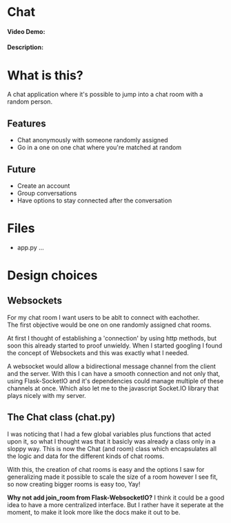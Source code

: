 # Chat
#### Video Demo:  <URL HERE>
#### Description:

What is this?
=============
A chat application where it's possible to jump into a chat room
with a random person.

Features
--------
- Chat anonymously with someone randomly assigned
- Go in a one on one chat where you're matched at random

Future
------
- Create an account
- Group conversations
- Have options to stay connected after the conversation


Files
=====
- app.py
...


Design choices
==============
Websockets
----------
For my chat room I want users to be ablt to connect with eachother.<br>
The first objective would be one on one randomly assigned chat rooms.

At first I thought of establishing a 'connection' by using http methods,
but soon this already started to proof unwieldy.
When I started googling I found the concept of Websockets and this was exactly what I needed.

A websocket would allow a bidirectional message channel from the client and the server.
With this I can have a smooth connection and not only that, using Flask-SocketIO and it's 
dependencies could manage multiple of these channels at once.
Which also let me to the javascript Socket.IO library that plays nicely with my server.

The Chat class (chat.py)
------------------------
I was noticing that I had a few global variables plus functions that acted upon it,
so what I thought was that it basicly was already a class only in a sloppy way.
This is now the Chat (and room) class which encapsulates all the logic and data for the different kinds of chat rooms.

With this, the creation of chat rooms is easy and the options I saw for generalizing made it possible to scale the size of a room however I see fit, so now creating bigger rooms is easy too, Yay!

**Why not add join_room from Flask-WebsocketIO?**
I think it could be a good idea to have a more centralized interface.
But I rather have it seperate at the moment, to make it look more like the docs make it out to be.

